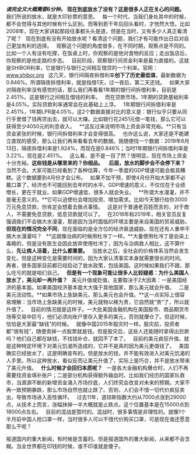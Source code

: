 ***读完全文大概需要6分钟。***
**现在到底放水了没有？这是很多人正在关心的问题。**
 
我们所说的放水，就是大印钞票的意思。
 
每一个时代，当我们身处其中的时候，都不会觉得与其他时候有什么区别。而等到若干年后回头看时，才恍然大悟。比如2008年，现在大家讲起那段往事都头头是道，但是在当时，又有多少人真正看清了呢？
 
现在到底有没有开始放水呢？看清这个问题，我们才有可能作出日后对自己更加有利的选择。
 
观察这个问题的角度很多，在不同时期，观察点是不同的。比如一个人有没有吃撑，在饭桌上时，你观察的是他对食物的反应；走出饭店后，你观察的是他走路的步态。
 
目前阶段，观察银行间资金利率是最为直接的。这就是SHIBOR利率，它是银行与银行之间相互借贷的一个利率。官网：www.shibor.org
 
这几天，银行间隔夜拆借利率**创下了历史最低值**，最新数据为0.846%。所谓隔夜拆借利率，就是指借1天，过一夜后，第二天还钱。
 
如果大家对隔夜利率没有感觉的话，那么我们再看看1年期的银行间拆借利率，目前是2.451%。这是银行之间相互借钱的利率。
 
而在贷款市场，1年期的贷款基础利率是4.05%。实际贷款利率通常会在此基础上上浮。
 
1年期银行间拆借利率是2.451%，1年期LPR是4.05%，这2个数据直接对比的意义是：银行似乎只要从同行手里借了钱再贷出去，就可以大赚。比如银行花2451元借一笔钱，那么它可以获得至少4050元的利息收入。
 
**这反过来说明市场上资金非常充裕。**只有当资金紧张的时候，银行间拆借利率才会变得很高。
 
也许这么说，大家还是不能建立直观的感受，那么让我们再来看看去年的数据。我随便找一个数据：2019年6月13日，隔夜拆借利率是1.924%，而现在是0.846%；当时1年期银行间拆借利率是3.22%，现在是2.451%。
 
这么看，是不是一目了然？很明显，现在市场上资金十分充裕。**这些钱是从哪里来的？你细品。**
  
**后面，放水的脚步会不会停下来？**
 
当然不会。大家可能已经看到了各种估算，今年一季度的GDP增速可能会极其糟糕。这个数据要到4月份才会公布。
 
如果不加干预，即使4月份开始大家都不必戴口罩了，经济也不可能回到去年时的水平。GDP增速的意义，不仅仅在于业绩增长，更在于就业。如果GDP增速低，很多人就会失业。
 
**所谓大水漫灌，并不是毫无意义的。**它可以迫使社会增加投资、增加需求。比如今天银行给你3000万元免息贷款，你肯定会想着去做点事情。
 
这是对于普通老百姓而言的，对于商人，不需要免息贷款，低息贷款就可以了。
 
在2018年和2019年，相关官员反复强调我们不会搞大水漫灌，那是因为当时面临的环境主要是来自美国的贸易威胁。**但现在的情况完全不同**，现在面临的是全方位的经济衰退威胁。现在还有人重申不搞大水漫灌吗？
 
**这就像治病的时候用杜冷丁一样。**大量使用杜冷丁是会染上毒瘾的，但是没有医生会因此放弃使用杜冷丁，因为与治病救人相比，这不算什么，**先让病人活着，比什么都重要。**
 
当放水之后，全社会的价格体系当然会发生变化，但是这种变化是需要时间的，因为大家认清事实本身就需要很长的时间。
 
再者，很多国家目前都已经启动了放水政策，包括美国。这时候如果我们不跟，那么吃亏的就是咱们自己。
 
**但是有一个现象可能让很多人比较疑惑：为什么美国人放水了，美元却一再升值？**
 
美元升值或贬值，主要取决于2大因素：一是美国经济的基本面。如果美国经济基本面大大强于其他国家，那么美元就会升值。
 
二是美元流动性。**如果市场上急缺美元，那么美元也会升值。**这一点实际上很容易理解：当市场上急缺美元的时候，美元就物以稀为贵，它自然就“贵”了，所以就升值了。
 
目前的情况就是这样子。一大批美国金融机构在美国股市、商品期货市场等交易中巨亏，他们必须向账户里存入更多的美元，否则就爆仓了。但这时候，恰恰是大家最“缺钱”的时候。
 
就像中国2015年股灾时一样。股灾前，投资者都“很有钱”，随便卖掉一点股票就是钱。但是股灾后，这些人还能随时拿得出巨款吗？他们自己都在缺钱，不找钱补仓，就回不了本了。
 
目前的美元疯狂升值，就是这种特定环境下对美元饥渴所造成的，它并不是真的因为美元更值钱了。
 
美国确实已经放水了，这是明确宣布的。但是放水的钱，并不能有效进入对美元饥渴的人手里。所以这种放水，看似反而让美元升值了，实际上是巧合，并不是放水带来了美元升值。
 
**什么时候才会回归本质呢？**
 
一是各大金融机构爆仓时，人们不再需要找资金填补账户；二是部分机构获得额外输血时。比如我们经历的国家队救市，当源源不断的新增资金涌入市场抄底，人们终究会改变对未来的预期。大家不再一致预期暴跌，那么市场自然也就止跌了。否则，人们会不惜一切代价疯狂卖出，导致市场进入恶性循环。
 
过去11年，道琼斯指数大约从7000点涨到29000点，从技术上而言，涨幅抹掉一半大概就是止跌点。这个位置基本是在15000点到18000点左右。
 
目前的混战是暂时的。混战时，很多事情是非理性的。就像1个半月前中国人抢口罩一样，当时很多人可以不惜代价购买口罩，可是现在谁还愿意那么干呢？
  
报道国内的重大新闻，有时候是含蓄的。但是报道国外的重大新闻，从来都不会含糊。当全世界都在印钱的时候，谁不印谁就是傻子。